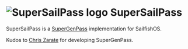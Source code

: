 # <img src="https://raw.githubusercontent.com/jklingen/harbour-supersailpass/master/harbour-supersailpass.png" alt="SuperSailPass logo" /> SuperSailPass 

SuperSailPass is a [SuperGenPass][sgp] implementation for SailfishOS.

Kudos to [Chris Zarate][cz] for developing SuperGenPass.

[sgp]: http://supergenpass.com
[cz]: https://github.com/chriszarate/
